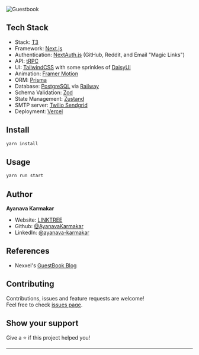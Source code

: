 ![Guestbook](https://socialify.git.ci/AyanavaKarmakar/Guestbook/image?description=1&font=KoHo&language=1&owner=1&pattern=Charlie%20Brown&theme=Dark)

## Tech Stack

- Stack: [T3](https://github.com/t3-oss/create-t3-app)
- Framework: [Next.js](https://nextjs.org/)
- Authentication: [NextAuth.js](https://next-auth.js.org/) (GitHub, Reddit, and Email "Magic Links")
- API: [tRPC](https://trpc.io/)
- UI: [TailwindCSS](https://tailwindcss.com/) with some sprinkles of [DaisyUI](https://daisyui.com/)
- Animation: [Framer Motion](https://www.framer.com/motion/)
- ORM: [Prisma](https://www.prisma.io/)
- Database: [PostgreSQL](https://www.postgresql.org/) via [Railway](https://railway.app/)
- Schema Validation: [Zod](https://github.com/colinhacks/zod)
- State Management: [Zustand](https://zustand-demo.pmnd.rs/)
- SMTP server: [Twilio Sendgrid](https://www.twilio.com/sendgrid/email-api)
- Deployment: [Vercel](https://vercel.com/)

## Install

```sh
yarn install
```

## Usage

```sh
yarn run start
```

## Author

**Ayanava Karmakar**

- Website: [LINKTREE](https://linktree.ayanavakarmakar.software/)
- Github: [@AyanavaKarmakar](https://github.com/AyanavaKarmakar)
- LinkedIn: [@ayanava-karmakar](https://linkedin.com/in/ayanava-karmakar)

## References

- Nexxel's [GuestBook Blog](https://www.nexxel.dev/blog/ct3a-guestbook)

## Contributing

Contributions, issues and feature requests are welcome!<br />Feel free to check [issues page](https://github.com/AyanavaKarmakar/Guestbook/issues).

## Show your support

Give a ⭐️ if this project helped you!

---
